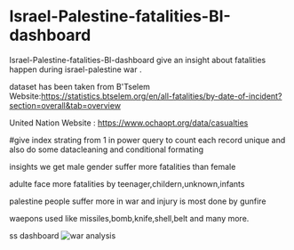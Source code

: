 # Israel-Palestine-fatalities-BI-dashboard


Israel-Palestine-fatalities-BI-dashboard give an insight about fatalities happen during israel-palestine war .

dataset has been taken from B'Tselem Website:https://statistics.btselem.org/en/all-fatalities/by-date-of-incident?section=overall&tab=overview

United Nation Website : https://www.ochaopt.org/data/casualties

#give index strating from 1 in power query to count each record unique and also do some datacleaning and conditional formating 

insights we get 
male gender suffer more fatalities than female

adulte face more fatalities by teenager,childern,unknown,infants

palestine people suffer more in war and injury is most done by gunfire

waepons used like missiles,bomb,knife,shell,belt and many more.

ss dashboard
![war analysis](https://github.com/AnkitPilankar/Israel-Palestine-fatalities-BI-dashboard/assets/139122495/0fc60354-0561-4376-9be4-5d3249e5c77c)

